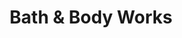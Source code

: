 ---
title: "Bath & Body Works"
url: /glendale/bath-und-body-works-west-arrowhead-town-ctr/
shop: Kosmetik
---